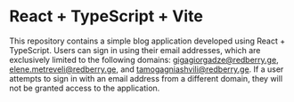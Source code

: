 # React + TypeScript + Vite

This repository contains a simple blog application developed using React + TypeScript. Users can sign in using their email addresses, which are exclusively limited to the following domains: gigagiorgadze@redberry.ge, elene.metreveli@redberry.ge, and tamogagniashvili@redberry.ge. If a user attempts to sign in with an email address from a different domain, they will not be granted access to the application.
